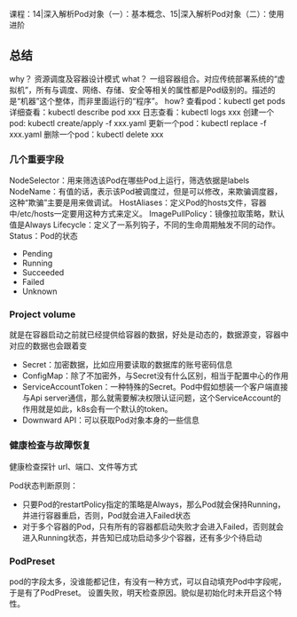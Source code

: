 课程：14|深入解析Pod对象（一）：基本概念、15|深入解析Pod对象（二）：使用进阶

## 总结

why？
资源调度及容器设计模式
what？
一组容器组合。对应传统部署系统的“虚拟机”，所有与调度、网络、存储、安全等相关的属性都是Pod级别的。描述的是“机器”这个整体，而非里面运行的“程序”。
how?
查看pod：kubectl get pods
详细查看：kubectl describe pod xxx
日志查看：kubectl logs xxx
创建一个pod: kubectl create/apply -f xxx.yaml
更新一个pod：kubectl replace -f xxx.yaml
删除一个pod：kubectl delete xxx



### 几个重要字段

NodeSelector：用来筛选该Pod在哪些Pod上运行，筛选依据是labels
NodeName：有值的话，表示该Pod被调度过，但是可以修改，来欺骗调度器，这种“欺骗”主要是用来做调试。
HostAliases：定义Pod的hosts文件，容器中/etc/hosts一定要用这种方式来定义。
ImagePullPolicy：镜像拉取策略，默认值是Always
Lifecycle：定义了一系列钩子，不同的生命周期触发不同的动作。
Status：Pod的状态
- Pending
- Running
- Succeeded
- Failed
- Unknown

### Project volume
就是在容器启动之前就已经提供给容器的数据，好处是动态的，数据源变，容器中对应的数据也会跟着变

- Secret：加密数据，比如应用要读取的数据库的账号密码信息
- ConfigMap：除了不加密外，与Secret没有什么区别，相当于配置中心的作用
- ServiceAccountToken：一种特殊的Secret。Pod中假如想装一个客户端直接与Api server通信，那么就需要解决权限认证问题，这个ServiceAccount的作用就是如此，k8s会有一个默认的token。
- Downward API：可以获取Pod对象本身的一些信息

### 健康检查与故障恢复

健康检查探针
url、端口、文件等方式

Pod状态判断原则：
- 只要Pod的restartPolicy指定的策略是Always，那么Pod就会保持Running，并进行容器重启，否则，Pod就会进入Failed状态
- 对于多个容器的Pod，只有所有的容器都启动失败才会进入Failed，否则就会进入Running状态，并告知已成功启动多少个容器，还有多少个待启动

### PodPreset
pod的字段太多，没谁能都记住，有没有一种方式，可以自动填充Pod中字段呢，于是有了PodPreset。
设置失败，明天检查原因。貌似是初始化时未开启这个特性。